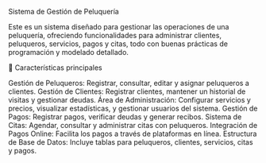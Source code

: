 Sistema de Gestión de Peluquería

Este es un sistema diseñado para gestionar las operaciones de una peluquería, ofreciendo funcionalidades para administrar clientes, peluqueros, servicios, pagos y citas, todo con buenas prácticas de programación y modelado detallado.

🚀 Características principales

Gestión de Peluqueros: Registrar, consultar, editar y asignar peluqueros a clientes.
Gestión de Clientes: Registrar clientes, mantener un historial de visitas y gestionar deudas.
Área de Administración: Configurar servicios y precios, visualizar estadísticas, y gestionar usuarios del sistema.
Gestión de Pagos: Registrar pagos, verificar deudas y generar recibos.
Sistema de Citas: Agendar, consultar y administrar citas con peluqueros.
Integración de Pagos Online: Facilita los pagos a través de plataformas en línea.
Estructura de Base de Datos: Incluye tablas para peluqueros, clientes, servicios, citas y pagos.
